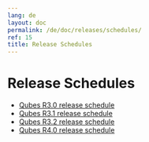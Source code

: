 ```yaml
---
lang: de
layout: doc
permalink: /de/doc/releases/schedules/
ref: 15
title: Release Schedules
---
```


Release Schedules
=================
<a id="release-schedules"></a>

* [Qubes R3.0 release schedule](/de/doc/releases/3.0/schedule/)
* [Qubes R3.1 release schedule](/de/doc/releases/3.1/schedule/)
* [Qubes R3.2 release schedule](/de/doc/releases/3.2/schedule/)
* [Qubes R4.0 release schedule](/de/doc/releases/4.0/schedule/)